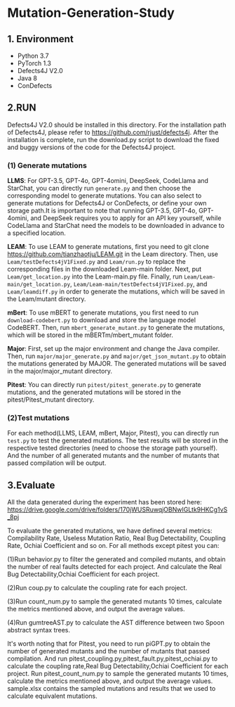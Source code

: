 # Mutation-Generation-Study

## 1. Environment
* Python 3.7
* PyTorch 1.3
* Defects4J V2.0
* Java 8
* ConDefects

## 2.RUN
Defects4J V2.0 should be installed in this directory. For the installation path of Defects4J, please refer to https://github.com/rjust/defects4j. After the installation is complete, run the download.py script to download the fixed and buggy versions of the code for the Defects4J project.

### (1) Generate mutations

**LLMS**: For GPT-3.5, GPT-4o, GPT-4omini, DeepSeek, CodeLlama and StarChat, you can directly run `generate.py` and then choose the corresponding model to generate mutations. You can also select to generate mutations for Defects4J or ConDefects, or define your own storage path.It is important to note that running GPT-3.5, GPT-4o, GPT-4omini, and DeepSeek requires you to apply for an API key yourself, while CodeLlama and StarChat need the models to be downloaded in advance to a specified location.

**LEAM**: To use LEAM to generate mutations, first you need to git clone https://github.com/tianzhaotju/LEAM.git in the Leam directory. Then, use `Leam/testDefects4jV1Fixed.py` and `Leam/run.py` to replace the corresponding files in the downloaded Leam-main folder. Next, put `Leam/get_location.py` into the Leam-main.py file. Finally, run `Leam/Leam-main/get_location.py`, `Leam/Leam-main/testDefects4jV1Fixed.py`, and `Leam/leamdiff.py` in order to generate the mutations, which will be saved in the Leam/mutant directory.

**mBert**: To use mBERT to generate mutations, you first need to run `download-codebert.py` to download and store the language model CodeBERT. Then, run `mbert_generate_mutant.py` to generate the mutations, which will be stored in the mBERTm/mbert_mutant folder.

**Major**: First, set up the major environment and change the Java compiler. Then, run `major/major_generate.py` and `major/get_json_mutant.py` to obtain the mutations generated by MAJOR. The generated mutations will be saved in the major/major_mutant directory.

**Pitest**: You can directly run `pitest/pitest_generate.py` to generate mutations, and the generated mutations will be stored in the pitest/Pitest_mutant directory.

### (2)Test mutations

For each method(LLMS, LEAM, mBert, Major, Pitest), you can directly run `test.py` to test the generated mutations. The test results will be stored in the respective tested directories (need to choose the storage path yourself). And the number of all generated mutants and the number of mutants that passed compilation will be output.



## 3.Evaluate
All the data generated during the experiment has been stored here: https://drive.google.com/drive/folders/170jWUSRuwqjOBNwIGLtk9HKCg1vS_8pj

To evaluate the generated mutations, we have defined several metrics: Compilability Rate, Useless Mutation Ratio, Real Bug Detectability, Coupling Rate, Ochiai Coefficient and so on. For all methods except pitest you can:

(1)Run behavior.py to filter the generated and compiled mutants, and obtain the number of real faults detected for each project. And calculate the Real Bug Detectability,Ochiai Coefficient for each project.

(2)Run coup.py to calculate the coupling rate for each project.

(3)Run count_num.py to sample the generated mutants 10 times, calculate the metrics mentioned above, and output the average values.

(4)Run gumtreeAST.py to calculate the AST difference between two Spoon abstract syntax trees.

It's worth noting that for Pitest, you need to run piGPT.py to obtain the number of generated mutants and the number of mutants that passed compilation. And run pitest_coupling.py,pitest_fault.py,pitest_ochiai.py to calculate the coupling rate,Real Bug Detectability,Ochiai Coefficient for each project. Run pitest_count_num.py to sample the generated mutants 10 times, calculate the metrics mentioned above, and output the average values. sample.xlsx contains the sampled mutations and results that we used to calculate equivalent mutations.
